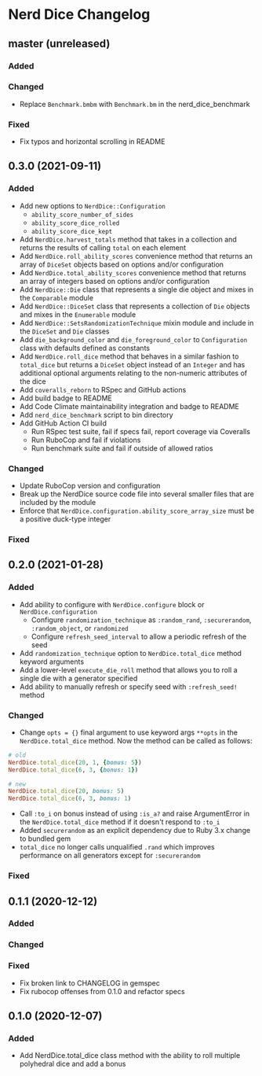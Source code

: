 # Nerd Dice Changelog

## master \(unreleased\)
### Added
### Changed
* Replace `Benchmark.bmbm` with `Benchmark.bm` in the nerd_dice_benchmark
### Fixed
* Fix typos and horizontal scrolling in README

## 0.3.0 \(2021-09-11\)
### Added
* Add new options to `NerdDice::Configuration`
  - `ability_score_number_of_sides`
  - `ability_score_dice_rolled`
  - `ability_score_dice_kept`
* Add `NerdDice.harvest_totals` method that takes in a collection and returns the results of calling `total` on each element
* Add `NerdDice.roll_ability_scores` convenience method that returns an array of `DiceSet` objects based on options and/or configuration
* Add `NerdDice.total_ability_scores` convenience method that returns an array of integers based on options and/or configuration
* Add `NerdDice::Die` class that represents a single die object and mixes in the `Comparable` module
* Add `NerdDice::DiceSet` class that represents a collection of `Die` objects and mixes in the `Enumerable` module
* Add `NerdDice::SetsRandomizationTechnique` mixin module and include in the `DiceSet` and `Die` classes
* Add `die_background_color` and `die_foreground_color` to `Configuration` class with defaults defined as constants
* Add `NerdDice.roll_dice` method that behaves in a similar fashion to `total_dice` but returns a `DiceSet` object instead of an `Integer` and has additional optional arguments relating to the non-numeric attributes of the dice
* Add `coveralls_reborn` to RSpec and GitHub actions
* Add build badge to README
* Add Code Climate maintainability integration and badge to README
* Add `nerd_dice_benchmark` script to bin directory
* Add GitHub Action CI build
  - Run RSpec test suite, fail if specs fail, report coverage via Coveralls
  - Run RuboCop and fail if violations
  - Run benchmark suite and fail if outside of allowed ratios
### Changed
* Update RuboCop version and configuration
* Break up the NerdDice source code file into several smaller files that are included by the module
* Enforce that `NerdDice.configuration.ability_score_array_size` must be a positive duck-type integer
### Fixed

## 0.2.0 \(2021-01-28\)
### Added
* Add ability to configure with `NerdDice.configure` block or `NerdDice.configuration`
  - Configure `randomization_technique` as `:random_rand`, `:securerandom`, `:random_object`, or `randomized`
  - Configure `refresh_seed_interval` to allow a periodic refresh of the seed
* Add `randomization_technique` option to `NerdDice.total_dice` method keyword arguments
* Add a lower-level `execute_die_roll` method that allows you to roll a single die with a generator specified
* Add ability to manually refresh or specify seed with `:refresh_seed!` method
### Changed
* Change `opts = {}` final argument to use keyword args `**opts` in the `NerdDice.total_dice` method. Now the method can be called as follows:
```ruby
# old
NerdDice.total_dice(20, 1, {bonus: 5})
NerdDice.total_dice(6, 3, {bonus: 1})

# new
NerdDice.total_dice(20, bonus: 5)
NerdDice.total_dice(6, 3, bonus: 1)
```
* Call `:to_i` on bonus instead of using `:is_a?` and raise ArgumentError in the `NerdDice.total_dice` method if it doesn't respond to `:to_i`
* Added `securerandom` as an explicit dependency due to Ruby 3.x change to bundled gem
* `total_dice` no longer calls unqualified `.rand` which improves performance on all generators except for `:securerandom`
### Fixed

## 0.1.1 \(2020-12-12\)
### Added
### Changed
### Fixed
* Fix broken link to CHANGELOG in gemspec
* Fix rubocop offenses from 0.1.0 and refactor specs

## 0.1.0 \(2020-12-07\)

### Added
* Add NerdDice.total_dice class method with the ability to roll multiple polyhedral dice and add a bonus
